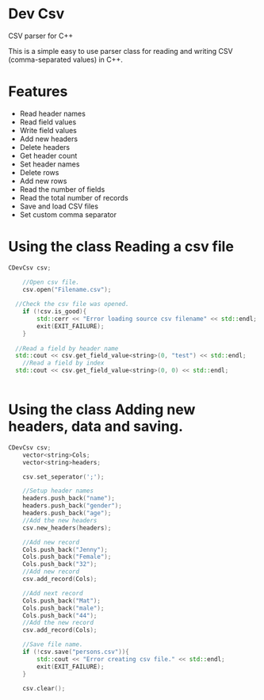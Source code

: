 # Dev Csv
CSV parser for C++

This is a simple easy to use parser class for reading and writing CSV (comma-separated values) in C++.

# Features

- Read header names
- Read field values
- Write field values
- Add new headers
- Delete headers
- Get header count
- Set header names
- Delete rows
- Add new rows
- Read the number of fields
- Read the total number of records
- Save and load CSV files
- Set custom comma separator

# Using the class Reading a csv file

```cpp
CDevCsv csv;

	//Open csv file.
	csv.open("Filename.csv");
  
  //Check the csv file was opened.
	if (!csv.is_good){
		std::cerr << "Error loading source csv filename" << std::endl;
		exit(EXIT_FAILURE);
	}
  
  //Read a field by header name
  std::cout << csv.get_field_value<string>(0, "test") << std::endl;
    //Read a field by index
  std::cout << csv.get_field_value<string>(0, 0) << std::endl;
  
```

# Using the class Adding new headers, data and saving.

```cpp
CDevCsv csv;
	vector<string>Cols;
	vector<string>headers;

	csv.set_seperator(';');

	//Setup header names
	headers.push_back("name");
	headers.push_back("gender");
	headers.push_back("age");
	//Add the new headers
	csv.new_headers(headers);

	//Add new record
	Cols.push_back("Jenny");
	Cols.push_back("Female");
	Cols.push_back("32");
	//Add new record
	csv.add_record(Cols);

	//Add next record
	Cols.push_back("Mat");
	Cols.push_back("male");
	Cols.push_back("44");
	//Add the new record
	csv.add_record(Cols);

	//Save file name.
	if (!csv.save("persons.csv")){
		std::cout << "Error creating csv file." << std::endl;
		exit(EXIT_FAILURE);
	}

	csv.clear();
  
```
